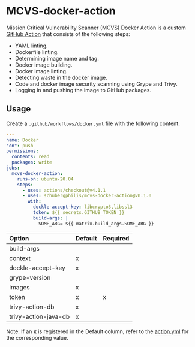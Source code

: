 # MCVS-docker-action

Mission Critical Vulnerability Scanner (MCVS) Docker Action is a custom
[GitHub Action](https://github.com/features/actions) that consists of the
following steps:

- YAML linting.
- Dockerfile linting.
- Determining image name and tag.
- Docker image building.
- Docker image linting.
- Detecting waste in the docker image.
- Code and docker image security scanning using Grype and Trivy.
- Logging in and pushing the image to GitHub packages.

## Usage

Create a `.github/workflows/docker.yml` file with the following content:

```yaml
---
name: Docker
"on": push
permissions:
  contents: read
  packages: write
jobs:
  mcvs-docker-action:
    runs-on: ubuntu-20.04
    steps:
      - uses: actions/checkout@v4.1.1
      - uses: schubergphilis/mcvs-docker-action@v0.1.0
        with:
          dockle-accept-key: libcrypto3,libssl3
          token: ${{ secrets.GITHUB_TOKEN }}
          build-args: |
            SOME_ARG= ${{ matrix.build_args.SOME_ARG }}
```

| Option               | Default | Required |
| :------------------- | :------ | -------- |
| build-args           |         |          |
| context              | x       |          |
| dockle-accept-key    | x       |          |
| grype-version        |         |          |
| images               | x       |          |
| token                | x       | x        |
| trivy-action-db      | x       |          |
| trivy-action-java-db | x       |          |

Note: If an **x** is registered in the Default column, refer to the
[action.yml](action.yml) for the corresponding value.
